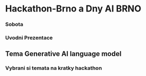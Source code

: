 # Hackathon-Brno a Dny AI BRNO
### Sobota

### Uvodni Prezentace

## Tema Generative AI language model

### Vybrani si temata na kratky hackathon

